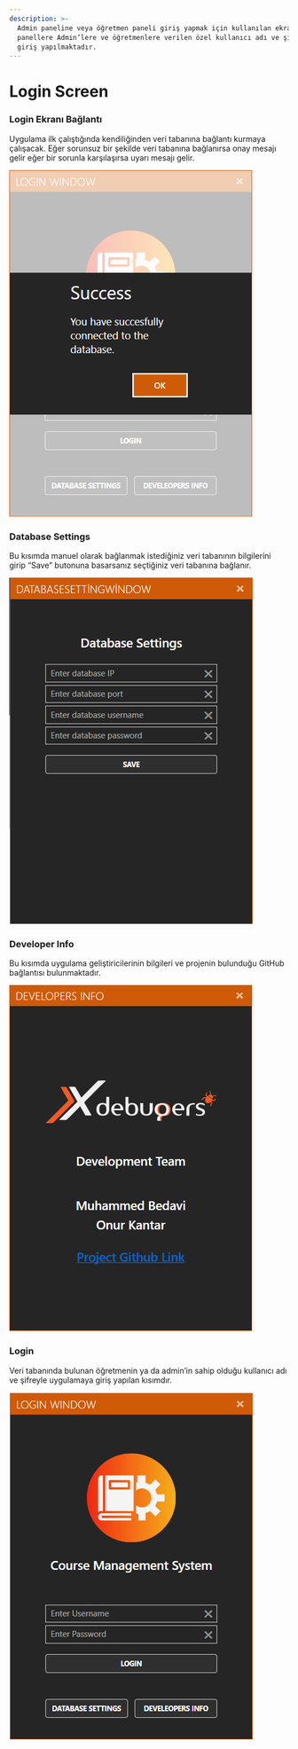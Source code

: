 ```yaml
---
description: >-
  Admin paneline veya öğretmen paneli giriş yapmak için kullanılan ekrandır. Bu
  panellere Admin’lere ve öğretmenlere verilen özel kullanıcı adı ve şifrelerle
  giriş yapılmaktadır.
---
```


# Login Screen

### Login Ekranı Bağlantı 

Uygulama ilk çalıştığında kendiliğinden veri tabanına bağlantı kurmaya çalışacak. Eğer sorunsuz bir şekilde veri tabanına bağlanırsa onay mesajı gelir eğer bir sorunla karşılaşırsa uyarı mesajı gelir.

![](../.gitbook/assets/info.png)

### Database Settings 

Bu kısımda manuel olarak bağlanmak istediğiniz veri tabanının bilgilerini girip “Save” butonuna basarsanız seçtiğiniz veri tabanına bağlanır.

![](../.gitbook/assets/image005.png)

### Developer Info

Bu kısımda uygulama geliştiricilerinin bilgileri ve projenin bulunduğu GitHub bağlantısı bulunmaktadır.

![](../.gitbook/assets/image007.png)

### Login 

Veri tabanında bulunan öğretmenin ya da admin’in sahip olduğu kullanıcı adı ve şifreyle uygulamaya giriş yapılan kısımdır.

![](../.gitbook/assets/login.png)



